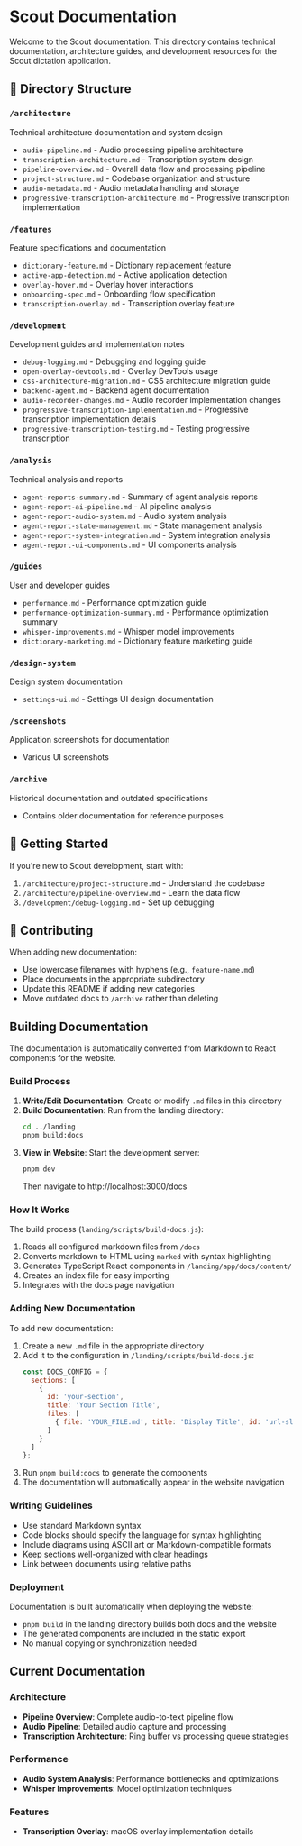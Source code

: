 # Scout Documentation

Welcome to the Scout documentation. This directory contains technical documentation, architecture guides, and development resources for the Scout dictation application.

## 📁 Directory Structure

### `/architecture`
Technical architecture documentation and system design
- `audio-pipeline.md` - Audio processing pipeline architecture
- `transcription-architecture.md` - Transcription system design
- `pipeline-overview.md` - Overall data flow and processing pipeline
- `project-structure.md` - Codebase organization and structure
- `audio-metadata.md` - Audio metadata handling and storage
- `progressive-transcription-architecture.md` - Progressive transcription implementation

### `/features`
Feature specifications and documentation
- `dictionary-feature.md` - Dictionary replacement feature
- `active-app-detection.md` - Active application detection
- `overlay-hover.md` - Overlay hover interactions
- `onboarding-spec.md` - Onboarding flow specification
- `transcription-overlay.md` - Transcription overlay feature

### `/development`
Development guides and implementation notes
- `debug-logging.md` - Debugging and logging guide
- `open-overlay-devtools.md` - Overlay DevTools usage
- `css-architecture-migration.md` - CSS architecture migration guide
- `backend-agent.md` - Backend agent documentation
- `audio-recorder-changes.md` - Audio recorder implementation changes
- `progressive-transcription-implementation.md` - Progressive transcription implementation details
- `progressive-transcription-testing.md` - Testing progressive transcription

### `/analysis`
Technical analysis and reports
- `agent-reports-summary.md` - Summary of agent analysis reports
- `agent-report-ai-pipeline.md` - AI pipeline analysis
- `agent-report-audio-system.md` - Audio system analysis
- `agent-report-state-management.md` - State management analysis
- `agent-report-system-integration.md` - System integration analysis
- `agent-report-ui-components.md` - UI components analysis

### `/guides`
User and developer guides
- `performance.md` - Performance optimization guide
- `performance-optimization-summary.md` - Performance optimization summary
- `whisper-improvements.md` - Whisper model improvements
- `dictionary-marketing.md` - Dictionary feature marketing guide

### `/design-system`
Design system documentation
- `settings-ui.md` - Settings UI design documentation

### `/screenshots`
Application screenshots for documentation
- Various UI screenshots

### `/archive`
Historical documentation and outdated specifications
- Contains older documentation for reference purposes

## 🚀 Getting Started

If you're new to Scout development, start with:
1. `/architecture/project-structure.md` - Understand the codebase
2. `/architecture/pipeline-overview.md` - Learn the data flow
3. `/development/debug-logging.md` - Set up debugging

## 📝 Contributing

When adding new documentation:
- Use lowercase filenames with hyphens (e.g., `feature-name.md`)
- Place documents in the appropriate subdirectory
- Update this README if adding new categories
- Move outdated docs to `/archive` rather than deleting

## Building Documentation

The documentation is automatically converted from Markdown to React components for the website.

### Build Process

1. **Write/Edit Documentation**: Create or modify `.md` files in this directory
2. **Build Documentation**: Run from the landing directory:
   ```bash
   cd ../landing
   pnpm build:docs
   ```
3. **View in Website**: Start the development server:
   ```bash
   pnpm dev
   ```
   Then navigate to http://localhost:3000/docs

### How It Works

The build process (`landing/scripts/build-docs.js`):
1. Reads all configured markdown files from `/docs`
2. Converts markdown to HTML using `marked` with syntax highlighting
3. Generates TypeScript React components in `/landing/app/docs/content/`
4. Creates an index file for easy importing
5. Integrates with the docs page navigation

### Adding New Documentation

To add new documentation:

1. Create a new `.md` file in the appropriate directory
2. Add it to the configuration in `/landing/scripts/build-docs.js`:
   ```javascript
   const DOCS_CONFIG = {
     sections: [
       {
         id: 'your-section',
         title: 'Your Section Title',
         files: [
           { file: 'YOUR_FILE.md', title: 'Display Title', id: 'url-slug' }
         ]
       }
     ]
   };
   ```
3. Run `pnpm build:docs` to generate the components
4. The documentation will automatically appear in the website navigation

### Writing Guidelines

- Use standard Markdown syntax
- Code blocks should specify the language for syntax highlighting
- Include diagrams using ASCII art or Markdown-compatible formats
- Keep sections well-organized with clear headings
- Link between documents using relative paths

### Deployment

Documentation is built automatically when deploying the website:
- `pnpm build` in the landing directory builds both docs and the website
- The generated components are included in the static export
- No manual copying or synchronization needed

## Current Documentation

### Architecture
- **Pipeline Overview**: Complete audio-to-text pipeline flow
- **Audio Pipeline**: Detailed audio capture and processing
- **Transcription Architecture**: Ring buffer vs processing queue strategies

### Performance
- **Audio System Analysis**: Performance bottlenecks and optimizations
- **Whisper Improvements**: Model optimization techniques

### Features
- **Transcription Overlay**: macOS overlay implementation details